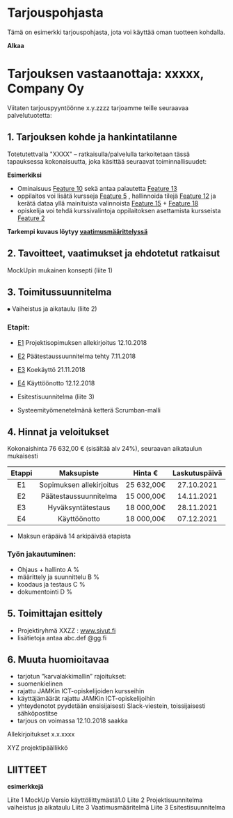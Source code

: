 # Tarjouspohjasta


Tämä on esimerkki tarjouspohjasta, jota voi käyttää oman tuotteen kohdalla. 

**Alkaa**

# Tarjouksen vastaanottaja:	  xxxxx, Company Oy

Viitaten tarjouspyyntöönne x.y.zzzz tarjoamme teille seuraavaa palvelutuotetta: 

## 1. Tarjouksen kohde ja hankintatilanne

Totetutettvalla "XXXX" – ratkaisulla/palvelulla tarkoitetaan tässä tapauksessa kokonaisuutta, joka käsittää seuraavat toiminnallisuudet:

__Esimerkiksi__

* Ominaisuus  [Feature 10]() sekä antaa palautetta [Feature 13]() 
* oppilaitos voi lisätä kursseja [Feature 5]() , hallinnoida tilejä [Feature 12]() ja kerätä dataa yllä mainituista valinnoista [Feature 15]() + [Feature 18]()
* opiskelija voi  tehdä kurssivalintoja oppilaitoksen asettamista kursseista [Feature 2]()

**Tarkempi kuvaus löytyy [vaatimusmäärittelyssä]()**

## 2. Tavoitteet, vaatimukset ja ehdotetut ratkaisut

MockUpin mukainen konsepti (liite 1)

## 3. Toimitussuunnitelma

⦁	Vaiheistus ja aikataulu  (liite 2)

###  Etapit:

* [E1]() Projektisopimuksen allekirjoitus  	12.10.2018
* [E2]() Päätestaussuunnitelma tehty 	7.11.2018
* [E3]() Koekäyttö		21.11.2018
* [E4]() Käyttöönotto	12.12.2018

* Esitestisuunnitelma  (liite 3)
* Systeemityömenetelmänä ketterä  Scrumban-malli

## 4. Hinnat ja veloitukset

Kokonaishinta 76 632,00 € (sisältää alv 24%), seuraavan aikataulun mukaisesti

| Etappi | Maksupiste | Hinta € | Laskutuspäivä |
|:-:|:-:|:-:|:-:|
| E1 | Sopimuksen allekirjoitus | 25 632,00€ | 27.10.2021 |
| E2 | Päätestaussuunnitelma | 15 000,00€ | 14.11.2021 |
| E3 | Hyväksyntätestaus |18 000,00€ | 28.11.2021 |
| E4 | Käyttöönotto | 18 000,00€ | 07.12.2021 |

* Maksun eräpäivä 14 arkipäivää etapista

### Työn jakautuminen:

* Ohjaus + hallinto  A %
* määrittely ja suunnittelu B %
* koodaus ja testaus C %
* dokumentointi D %


## 5. Toimittajan esittely

* Projektiryhmä XXZZ : www.sivut.fi
* lisätietoja antaa abc.def @gg.fi 

## 6. Muuta huomioitavaa

*	tarjotun ”karvalakkimallin” rajoitukset: 	
*	suomenkielinen
*	rajattu JAMKin ICT-opiskelijoiden kursseihin
*	käyttäjämäärät rajattu JAMKin ICT-opiskelijoihin 
*	yhteydenotot pyydetään ensisijaisesti Slack-viestein, toissijaisesti sähköpostitse
*	tarjous on voimassa 12.10.2018 saakka


Allekirjoitukset
x.x.xxxx


XYZ 
projektipäällikkö
		

## LIITTEET

__esimerkkejä__

Liite 1 	MockUp Versio käyttöliittymästä1.0
Liite 2 	Projektisuunnitelma vaiheistus ja aikataulu
Liite 3 	Vaatimusmääritelmä
Liite 3     Esitestisuunnitelma
